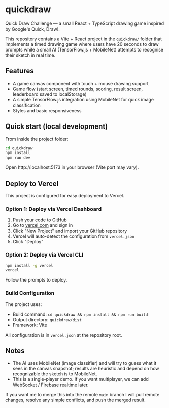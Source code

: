# quickdraw

Quick Draw Challenge — a small React + TypeScript drawing game inspired by Google's Quick, Draw!.

This repository contains a Vite + React project in the `quickdraw/` folder that implements a timed drawing game where users have 20 seconds to draw prompts while a small AI (TensorFlow.js + MobileNet) attempts to recognise their sketch in real time.

## Features

- A game canvas component with touch + mouse drawing support
- Game flow (start screen, timed rounds, scoring, result screen, leaderboard saved to localStorage)
- A simple TensorFlow.js integration using MobileNet for quick image classification
- Styles and basic responsiveness

## Quick start (local development)

From inside the project folder:

```bash
cd quickdraw
npm install
npm run dev
```

Open http://localhost:5173 in your browser (Vite port may vary).

## Deploy to Vercel

This project is configured for easy deployment to Vercel.

### Option 1: Deploy via Vercel Dashboard

1. Push your code to GitHub
2. Go to [vercel.com](https://vercel.com) and sign in
3. Click "New Project" and import your GitHub repository
4. Vercel will auto-detect the configuration from `vercel.json`
5. Click "Deploy"

### Option 2: Deploy via Vercel CLI

```bash
npm install -g vercel
vercel
```

Follow the prompts to deploy.

### Build Configuration

The project uses:
- Build command: `cd quickdraw && npm install && npm run build`
- Output directory: `quickdraw/dist`
- Framework: Vite

All configuration is in `vercel.json` at the repository root.

## Notes

- The AI uses MobileNet (image classifier) and will try to guess what it sees in the canvas snapshot; results are heuristic and depend on how recognizable the sketch is to MobileNet.
- This is a single-player demo. If you want multiplayer, we can add WebSocket / Firebase realtime later.

If you want me to merge this into the remote `main` branch I will pull remote changes, resolve any simple conflicts, and push the merged result.
